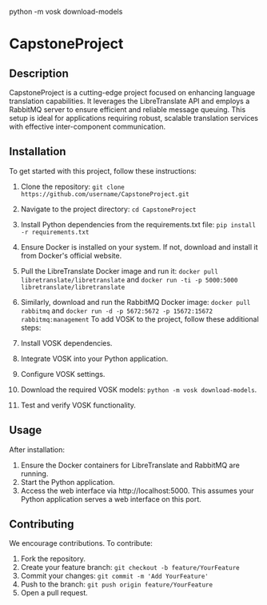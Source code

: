 python -m vosk download-models

# CapstoneProject

## Description

CapstoneProject is a cutting-edge project focused on enhancing language translation capabilities. It leverages the LibreTranslate API and employs a RabbitMQ server to ensure efficient and reliable message queuing. This setup is ideal for applications requiring robust, scalable translation services with effective inter-component communication.

## Installation

To get started with this project, follow these instructions:

1. Clone the repository: `git clone https://github.com/username/CapstoneProject.git`
2. Navigate to the project directory: `cd CapstoneProject`
3. Install Python dependencies from the requirements.txt file: `pip install -r requirements.txt`
4. Ensure Docker is installed on your system. If not, download and install it from Docker's official website.
5. Pull the LibreTranslate Docker image and run it: `docker pull libretranslate/libretranslate` and `docker run -ti -p 5000:5000 libretranslate/libretranslate`
6. Similarly, download and run the RabbitMQ Docker image: `docker pull rabbitmq` and `docker run -d -p 5672:5672 -p 15672:15672 rabbitmq:management`
   To add VOSK to the project, follow these additional steps:

7. Install VOSK dependencies.
8. Integrate VOSK into your Python application.
9. Configure VOSK settings.
10. Download the required VOSK models: `python -m vosk download-models`.
11. Test and verify VOSK functionality.

## Usage

After installation:

1. Ensure the Docker containers for LibreTranslate and RabbitMQ are running.
2. Start the Python application.
3. Access the web interface via http://localhost:5000. This assumes your Python application serves a web interface on this port.

## Contributing

We encourage contributions. To contribute:

1. Fork the repository.
2. Create your feature branch: `git checkout -b feature/YourFeature`
3. Commit your changes: `git commit -m 'Add YourFeature'`
4. Push to the branch: `git push origin feature/YourFeature`
5. Open a pull request.
